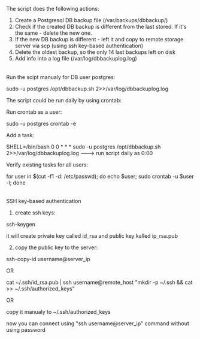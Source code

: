The script does the following actions: 
1. Create a Postgresql DB backup file (/var/backups/dbbackup/)
2. Check if the created DB backup is different from the last stored. If it's the same - delete the new one.
3. If the new DB backup is different - left it and copy to remote storage server via scp (using ssh key-based authentication)
4. Delete the oldest backup, so the only 14 last backups left on disk
5. Add info into a log file (/var/log/dbbackuplog.log)

######

Run the scipt manualy for DB user postgres:

sudo -u postgres /opt/dbbackup.sh 2>>/var/log/dbbackuplog.log 

The script could be run daily by using crontab:

Run crontab as a user:

sudo -u postgres crontab -e   

Add a task:

SHELL=/bin/bash
0 0 * * * sudo -u postgres /opt/dbbackup.sh 2>>/var/log/dbbackuplog.log     ---> run script daily as 0:00

Verify existing tasks for all users: 

for user in $(cut -f1 -d: /etc/passwd); do echo $user; sudo crontab -u $user -l; done

######

SSH key-based authentication 

1. create ssh keys:

 ssh-keygen

it will create private key called id_rsa and public key kalled ip_rsa.pub

2. copy the public key to the server:


ssh-copy-id username@server_ip

OR

cat ~/.ssh/id_rsa.pub | ssh username@remote_host "mkdir -p ~/.ssh && cat >> ~/.ssh/authorized_keys"

OR 

copy it manualy to ~/.ssh/authorized_keys

now you can connect using "ssh username@server_ip" command without using password  
